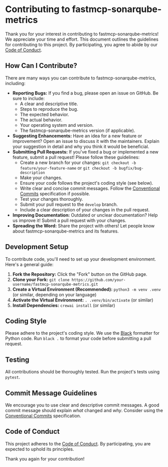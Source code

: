 # Contributing to fastmcp-sonarqube-metrics

Thank you for your interest in contributing to fastmcp-sonarqube-metrics! We appreciate your time and effort. This document outlines the guidelines for contributing to this project. By participating, you agree to abide by our [Code of Conduct](CODE_OF_CONDUCT.md).

## How Can I Contribute?

There are many ways you can contribute to fastmcp-sonarqube-metrics, including:

* **Reporting Bugs:** If you find a bug, please open an issue on GitHub. Be sure to include:
    * A clear and descriptive title.
    * Steps to reproduce the bug.
    * The expected behavior.
    * The actual behavior.
    * Your operating system and version.
    * The fastmcp-sonarqube-metrics version (if applicable).
* **Suggesting Enhancements:** Have an idea for a new feature or improvement? Open an issue to discuss it with the maintainers. Explain your suggestion in detail and why you think it would be beneficial.
* **Submitting Pull Requests:** If you've fixed a bug or implemented a new feature, submit a pull request! Please follow these guidelines:
    * Create a new branch for your changes: `git checkout -b feature/your-feature-name` or `git checkout -b bugfix/bug-description`
    * Make your changes.
    * Ensure your code follows the project's coding style (see below).
    * Write clear and concise commit messages. Follow the [Conventional Commits](https://www.conventionalcommits.org/v1.0.0/) specification if possible.
    * Test your changes thoroughly.
    * Submit your pull request to the `develop` branch.
    * Include a clear description of your changes in the pull request.
* **Improving Documentation:** Outdated or unclear documentation? Help us improve it! Submit a pull request with your changes.
* **Spreading the Word:** Share the project with others! Let people know about fastmcp-sonarqube-metrics and its features.

## Development Setup

To contribute code, you'll need to set up your development environment. Here's a general guide:

1. **Fork the Repository:** Click the "Fork" button on the GitHub page.
2. **Clone your Fork:** `git clone https://github.com/your-username/fastmcp-sonarqube-metrics.git`
3. **Create a Virtual Environment (Recommended):** `python3 -m venv .venv` (or similar, depending on your language)
4. **Activate the Virtual Environment:** `. .venv/bin/activate` (or similar)
5. **Install Dependencies:** `crewai install` (or similar)

## Coding Style

Please adhere to the project's coding style. We use the [Black](https://black.readthedocs.io/en/stable/) formatter for Python code.  Run `black .` to format your code before submitting a pull request.

## Testing

All contributions should be thoroughly tested. Run the project's tests using `pytest`.

## Commit Message Guidelines

We encourage you to use clear and descriptive commit messages. A good commit message should explain *what* changed and *why*. Consider using the [Conventional Commits](https://www.conventionalcommits.org/v1.0.0/) specification.

## Code of Conduct

This project adheres to the [Code of Conduct](CODE_OF_CONDUCT.md). By participating, you are expected to uphold its principles.

Thank you again for your contribution!
